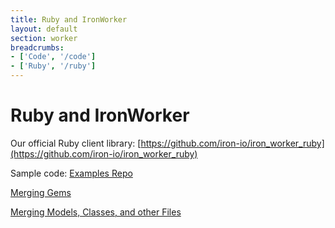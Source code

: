 ```yaml
---
title: Ruby and IronWorker
layout: default
section: worker
breadcrumbs:
- ['Code', '/code']
- ['Ruby', '/ruby']
---
```


# Ruby and IronWorker

Our official Ruby client library: [https://github.com/iron-io/iron_worker_ruby](https://github.com/iron-io/iron_worker_ruby)

Sample code: [Examples Repo](https://github.com/iron-io/iron_worker_examples)

[Merging Gems](merge_gem)

[Merging Models, Classes, and other Files](merging)